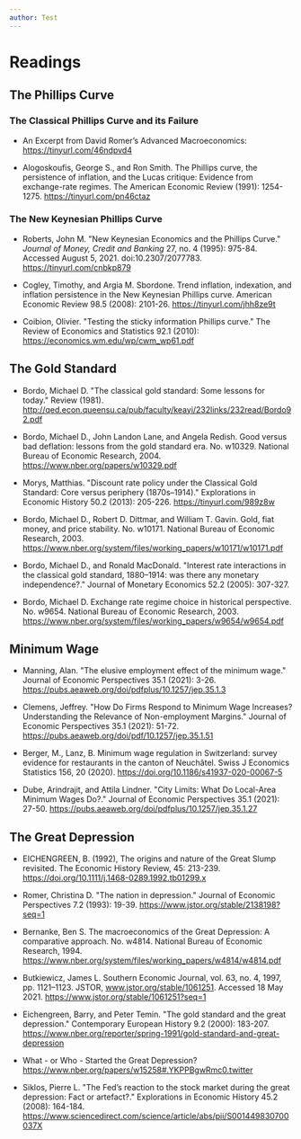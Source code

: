 ```yaml
---
author: Test
---
```


# Readings

## The Phillips Curve

### The Classical Phillips Curve and its Failure

- An Excerpt from David Romer’s Advanced Macroeconomics:
https://tinyurl.com/46ndpvd4

- Alogoskoufis, George S., and Ron Smith. The Phillips curve, the
persistence of inflation, and the Lucas critique: Evidence from
exchange-rate regimes. The American Economic Review (1991):
1254-1275.
https://tinyurl.com/pn46ctaz

### The New Keynesian Phillips Curve

- Roberts, John M. "New Keynesian Economics and the Phillips Curve." <i>Journal of Money, Credit and Banking</i> 27, no. 4 (1995): 975-84. Accessed August 5, 2021. doi:10.2307/2077783. https://tinyurl.com/cnbkp879

- Cogley, Timothy, and Argia M. Sbordone. Trend inflation, indexation, and
inflation persistence in the New Keynesian Phillips curve. American
Economic Review 98.5 (2008): 2101-26. https://tinyurl.com/jhh8ze9t

- Coibion, Olivier. "Testing the sticky information Phillips curve." The Review
of Economics and Statistics 92.1 (2010): https://economics.wm.edu/wp/cwm_wp61.pdf

## The Gold Standard

- Bordo, Michael D. "The classical gold standard: Some lessons for today."
Review (1981).
http://qed.econ.queensu.ca/pub/faculty/keayi/232links/232read/Bordo92.pdf

- Bordo, Michael D., John Landon Lane, and Angela Redish. Good versus
bad deflation: lessons from the gold standard era. No. w10329. National
Bureau of Economic Research, 2004.
https://www.nber.org/papers/w10329.pdf

- Morys, Matthias. "Discount rate policy under the Classical Gold Standard:
Core versus periphery (1870s–1914)." Explorations in Economic History
50.2 (2013): 205-226.
https://tinyurl.com/989z8w

- Bordo, Michael D., Robert D. Dittmar, and William T. Gavin. Gold, fiat
money, and price stability. No. w10171. National Bureau of Economic
Research, 2003.
https://www.nber.org/system/files/working_papers/w10171/w10171.pdf

- Bordo, Michael D., and Ronald MacDonald. "Interest rate interactions in the
classical gold standard, 1880–1914: was there any monetary
independence?." Journal of Monetary Economics 52.2 (2005): 307-327.

- Bordo, Michael D. Exchange rate regime choice in historical perspective.
No. w9654. National Bureau of Economic Research, 2003.
https://www.nber.org/system/files/working_papers/w9654/w9654.pdf


## Minimum Wage

- Manning, Alan. "The elusive employment effect of the minimum wage." Journal of
Economic Perspectives 35.1 (2021): 3-26.
https://pubs.aeaweb.org/doi/pdfplus/10.1257/jep.35.1.3

- Clemens, Jeffrey. "How Do Firms Respond to Minimum Wage Increases?
Understanding the Relevance of Non-employment Margins." Journal of Economic
Perspectives 35.1 (2021): 51-72.
https://pubs.aeaweb.org/doi/pdf/10.1257/jep.35.1.51

- Berger, M., Lanz, B. Minimum wage regulation in Switzerland: survey evidence for
restaurants in the canton of Neuchâtel. Swiss J Economics Statistics 156, 20 (2020).
https://doi.org/10.1186/s41937-020-00067-5

- Dube, Arindrajit, and Attila Lindner. "City Limits: What Do Local-Area Minimum Wages
Do?." Journal of Economic Perspectives 35.1 (2021): 27-50.
https://pubs.aeaweb.org/doi/pdfplus/10.1257/jep.35.1.27

## The Great Depression

- EICHENGREEN, B. (1992), The origins and nature of the Great Slump revisited. The
Economic History Review, 45: 213-239.
https://doi.org/10.1111/j.1468-0289.1992.tb01299.x

- Romer, Christina D. "The nation in depression." Journal of Economic Perspectives 7.2
(1993): 19-39.
https://www.jstor.org/stable/2138198?seq=1

- Bernanke, Ben S. The macroeconomics of the Great Depression: A comparative
approach. No. w4814. National Bureau of Economic Research, 1994.
https://www.nber.org/system/files/working_papers/w4814/w4814.pdf

- Butkiewicz, James L. Southern Economic Journal, vol. 63, no. 4, 1997, pp. 1121–1123.
JSTOR, www.jstor.org/stable/1061251. Accessed 18 May 2021.
https://www.jstor.org/stable/1061251?seq=1

- Eichengreen, Barry, and Peter Temin. "The gold standard and the great depression."
Contemporary European History 9.2 (2000): 183-207.
https://www.nber.org/reporter/spring-1991/gold-standard-and-great-depression

- What - or Who - Started the Great Depression?
https://www.nber.org/papers/w15258#.YKPPBgwRmc0.twitter

- Siklos, Pierre L. "The Fed’s reaction to the stock market during the great depression:
Fact or artefact?." Explorations in Economic History 45.2 (2008): 164-184.
https://www.sciencedirect.com/science/article/abs/pii/S001449830700037X